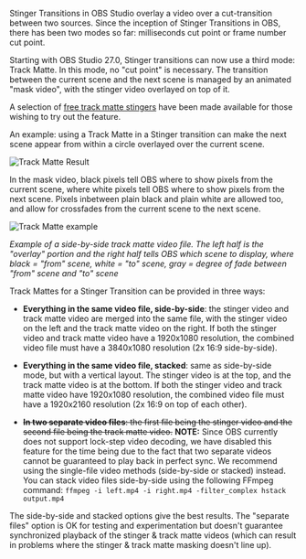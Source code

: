 Stinger Transitions in OBS Studio overlay a video over a cut-transition between two sources. Since the inception of Stinger Transitions in OBS, there has been two modes so far: milliseconds cut point or frame number cut point.

Starting with OBS Studio 27.0, Stinger transitions can now use a third mode: Track Matte. In this mode, no "cut point" is necessary. The transition between the current scene and the next scene is managed by an animated "mask video", with the stinger video overlayed on top of it.

A selection of [free track matte stingers](https://cdn-fastly.obsproject.com/downloads/TrackMatteStingers.zip) have been made available for those wishing to try out the feature.

An example: using a Track Matte in a Stinger transition can make the next scene appear from within a circle overlayed over the current scene. 

![Track Matte Result](https://raw.githubusercontent.com/wiki/obsproject/obs-studio/images/track-matte/track-matte-result.gif)

In the mask video, black pixels tell OBS where to show pixels from the current scene, where white pixels tell OBS where to show pixels from the next scene. Pixels inbetween plain black and plain white are allowed too, and allow for crossfades from the current scene to the next scene.

![Track Matte example](https://raw.githubusercontent.com/wiki/obsproject/obs-studio/images/track-matte/track-matte-example.gif)

*Example of a side-by-side track matte video file. The left half is the "overlay" portion and the right half tells OBS which scene to display, where black = "from" scene, white = "to" scene, gray = degree of fade between "from" scene and "to" scene*

Track Mattes for a Stinger Transition can be provided in three ways:

- **Everything in the same video file, side-by-side**: the stinger video and track matte video are merged into the same file, with the stinger video on the left and the track matte video on the right. If both the stinger video and track matte video have a 1920x1080 resolution, the combined video file must have a 3840x1080 resolution (2x 16:9 side-by-side).

  <!-- TODO example image: side-by-side video file -->

- **Everything in the same video file, stacked**: same as side-by-side mode, but with a vertical layout. The stinger video is at the top, and the track matte video is at the bottom. If both the stinger video and track matte video have 1920x1080 resolution, the combined video file must have a 1920x2160 resolution (2x 16:9 on top of each other).

  <!-- TODO example image: stacked video file -->

- ~~**In two separate video files**: the first file being the stinger video and the second file being the track matte video.~~ **NOTE:** Since OBS currently does not support lock-step video decoding, we have disabled this feature for the time being due to the fact that two separate videos cannot be guaranteed to play back in perfect sync. We recommend using the single-file video methods (side-by-side or stacked) instead. You can stack video files side-by-side using the following FFmpeg command: `ffmpeg -i left.mp4 -i right.mp4 -filter_complex hstack output.mp4`

  <!-- TODO example image: two separate files -->

The side-by-side and stacked options give the best results. The "separate files" option is OK for testing and experimentation but doesn't guarantee synchronized playback of the stinger & track matte videos (which can result in problems where the stinger & track matte masking doesn't line up).
